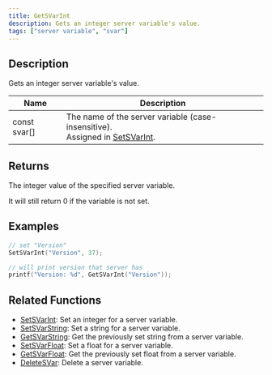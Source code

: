 ```yaml
---
title: GetSVarInt
description: Gets an integer server variable's value.
tags: ["server variable", "svar"]
---
```


<VersionWarn version='SA-MP 0.3.7 R2' />

## Description

Gets an integer server variable's value.

| Name         | Description                                                                                    |
| ------------ | ---------------------------------------------------------------------------------------------- |
| const svar[] | The name of the server variable (case-insensitive).<br />Assigned in [SetSVarInt](SetSVarInt). |

## Returns

The integer value of the specified server variable.

It will still return 0 if the variable is not set.

## Examples

```c
// set "Version"
SetSVarInt("Version", 37);

// will print version that server has
printf("Version: %d", GetSVarInt("Version"));
```

## Related Functions

- [SetSVarInt](SetSVarInt): Set an integer for a server variable.
- [SetSVarString](SetSVarString): Set a string for a server variable.
- [GetSVarString](GetSVarString): Get the previously set string from a server variable.
- [SetSVarFloat](SetSVarFloat): Set a float for a server variable.
- [GetSVarFloat](GetSVarFloat): Get the previously set float from a server variable.
- [DeleteSVar](DeleteSVar): Delete a server variable.
